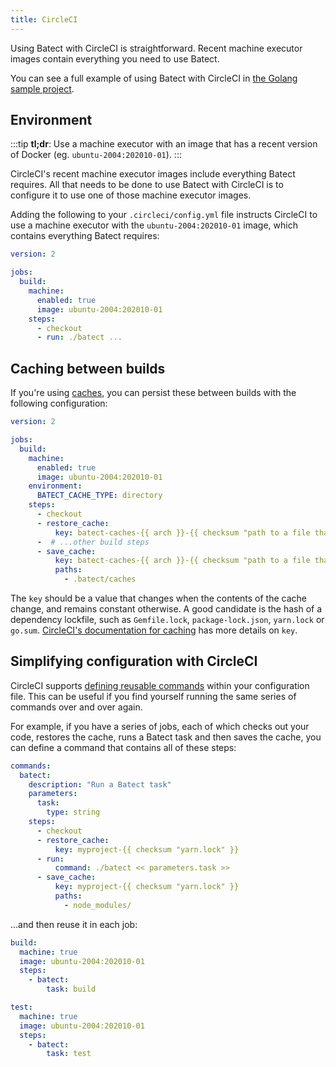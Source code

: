 ```yaml
---
title: CircleCI
---
```


Using Batect with CircleCI is straightforward. Recent machine executor images contain everything you need to use Batect.

You can see a full example of using Batect with CircleCI in [the Golang sample project](https://github.com/batect/batect-sample-golang).

## Environment

:::tip
**tl;dr**: Use a machine executor with an image that has a recent version of Docker (eg. `ubuntu-2004:202010-01`).
:::

CircleCI's recent machine executor images include everything Batect requires. All that needs to be done to use Batect
with CircleCI is to configure it to use one of those machine executor images.

Adding the following to your `.circleci/config.yml` file instructs CircleCI to use a machine executor with the `ubuntu-2004:202010-01` image,
which contains everything Batect requires:

```yaml
version: 2

jobs:
  build:
    machine:
      enabled: true
      image: ubuntu-2004:202010-01
    steps:
      - checkout
      - run: ./batect ...
```

## Caching between builds

If you're using [caches](../../concepts/caches.md), you can persist these between builds with the following configuration:

```yaml
version: 2

jobs:
  build:
    machine:
      enabled: true
      image: ubuntu-2004:202010-01
    environment:
      BATECT_CACHE_TYPE: directory
    steps:
      - checkout
      - restore_cache:
          key: batect-caches-{{ arch }}-{{ checksum "path to a file that uniquely identifies the contents of the caches" }}
      -  # ...other build steps
      - save_cache:
          key: batect-caches-{{ arch }}-{{ checksum "path to a file that uniquely identifies the contents of the caches" }}
          paths:
            - .batect/caches
```

The `key` should be a value that changes when the contents of the cache change, and remains constant otherwise. A good candidate is the hash of a dependency lockfile,
such as `Gemfile.lock`, `package-lock.json`, `yarn.lock` or `go.sum`. [CircleCI's documentation for caching](https://circleci.com/docs/2.0/caching/) has
more details on `key`.

## Simplifying configuration with CircleCI

CircleCI supports [defining reusable commands](https://circleci.com/docs/2.0/reusing-config/#authoring-reusable-commands) within your configuration file.
This can be useful if you find yourself running the same series of commands over and over again.

For example, if you have a series of jobs, each of which checks out your code, restores the cache, runs a Batect task and then saves the cache, you can define a
command that contains all of these steps:

```yaml
commands:
  batect:
    description: "Run a Batect task"
    parameters:
      task:
        type: string
    steps:
      - checkout
      - restore_cache:
          key: myproject-{{ checksum "yarn.lock" }}
      - run:
          command: ./batect << parameters.task >>
      - save_cache:
          key: myproject-{{ checksum "yarn.lock" }}
          paths:
            - node_modules/
```

...and then reuse it in each job:

```yaml
build:
  machine: true
  image: ubuntu-2004:202010-01
  steps:
    - batect:
        task: build

test:
  machine: true
  image: ubuntu-2004:202010-01
  steps:
    - batect:
        task: test
```
